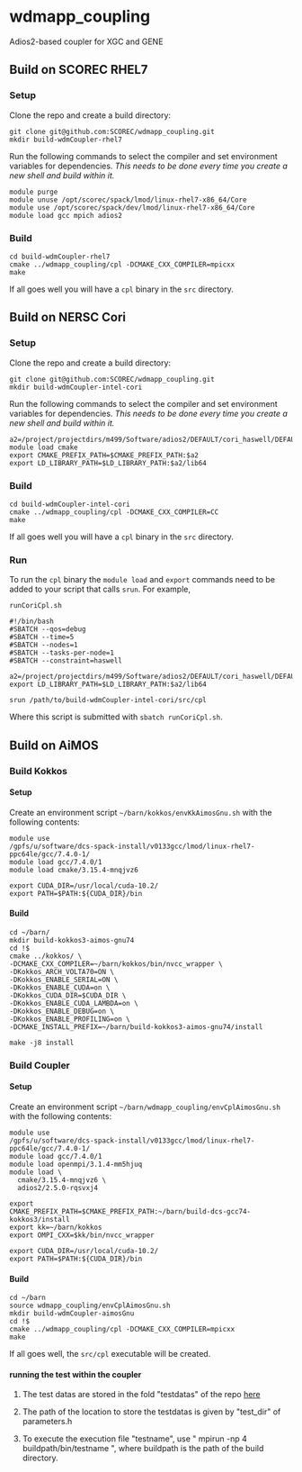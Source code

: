 # wdmapp_coupling

Adios2-based coupler for XGC and GENE

## Build on SCOREC RHEL7

### Setup

Clone the repo and create a build directory:

```
git clone git@github.com:SCOREC/wdmapp_coupling.git
mkdir build-wdmCoupler-rhel7
```

Run the following commands to select the compiler and set environment variables
for dependencies.  *This needs to be done every time you create a new shell and
build within it.*

```
module purge
module unuse /opt/scorec/spack/lmod/linux-rhel7-x86_64/Core
module use /opt/scorec/spack/dev/lmod/linux-rhel7-x86_64/Core
module load gcc mpich adios2
```

### Build

```
cd build-wdmCoupler-rhel7
cmake ../wdmapp_coupling/cpl -DCMAKE_CXX_COMPILER=mpicxx
make
```

If all goes well you will have a `cpl` binary in the `src` directory.

## Build on NERSC Cori

### Setup

Clone the repo and create a build directory:

```
git clone git@github.com:SCOREC/wdmapp_coupling.git
mkdir build-wdmCoupler-intel-cori
```

Run the following commands to select the compiler and set environment variables
for dependencies.  *This needs to be done every time you create a new shell and
build within it.*

```
a2=/project/projectdirs/m499/Software/adios2/DEFAULT/cori_haswell/DEFAULT
module load cmake
export CMAKE_PREFIX_PATH=$CMAKE_PREFIX_PATH:$a2
export LD_LIBRARY_PATH=$LD_LIBRARY_PATH:$a2/lib64
```

### Build

```
cd build-wdmCoupler-intel-cori
cmake ../wdmapp_coupling/cpl -DCMAKE_CXX_COMPILER=CC
make
```

If all goes well you will have a `cpl` binary in the `src` directory.

### Run

To run the `cpl` binary the `module load` and `export` commands need to be added
to your script that calls `srun`.  For example,

`runCoriCpl.sh`

```
#!/bin/bash
#SBATCH --qos=debug
#SBATCH --time=5
#SBATCH --nodes=1
#SBATCH --tasks-per-node=1
#SBATCH --constraint=haswell

a2=/project/projectdirs/m499/Software/adios2/DEFAULT/cori_haswell/DEFAULT
export LD_LIBRARY_PATH=$LD_LIBRARY_PATH:$a2/lib64

srun /path/to/build-wdmCoupler-intel-cori/src/cpl
```

Where this script is submitted with `sbatch runCoriCpl.sh`.

## Build on AiMOS

### Build Kokkos

#### Setup

Create an environment script `~/barn/kokkos/envKkAimosGnu.sh` with the following
contents:

```
module use
/gpfs/u/software/dcs-spack-install/v0133gcc/lmod/linux-rhel7-ppc64le/gcc/7.4.0-1/
module load gcc/7.4.0/1
module load cmake/3.15.4-mnqjvz6

export CUDA_DIR=/usr/local/cuda-10.2/
export PATH=$PATH:${CUDA_DIR}/bin
```

#### Build

```
cd ~/barn/
mkdir build-kokkos3-aimos-gnu74
cd !$
cmake ../kokkos/ \
-DCMAKE_CXX_COMPILER=~/barn/kokkos/bin/nvcc_wrapper \
-DKokkos_ARCH_VOLTA70=ON \
-DKokkos_ENABLE_SERIAL=ON \
-DKokkos_ENABLE_CUDA=on \
-DKokkos_CUDA_DIR=$CUDA_DIR \
-DKokkos_ENABLE_CUDA_LAMBDA=on \
-DKokkos_ENABLE_DEBUG=on \
-DKokkos_ENABLE_PROFILING=on \
-DCMAKE_INSTALL_PREFIX=~/barn/build-kokkos3-aimos-gnu74/install

make -j8 install
```


### Build Coupler

#### Setup

Create an environment script `~/barn/wdmapp_coupling/envCplAimosGnu.sh` with the
following contents:

```
module use
/gpfs/u/software/dcs-spack-install/v0133gcc/lmod/linux-rhel7-ppc64le/gcc/7.4.0-1/
module load gcc/7.4.0/1
module load openmpi/3.1.4-mm5hjuq
module load \
  cmake/3.15.4-mnqjvz6 \
  adios2/2.5.0-rqsvxj4

export
CMAKE_PREFIX_PATH=$CMAKE_PREFIX_PATH:~/barn/build-dcs-gcc74-kokkos3/install
export kk=~/barn/kokkos
export OMPI_CXX=$kk/bin/nvcc_wrapper

export CUDA_DIR=/usr/local/cuda-10.2/
export PATH=$PATH:${CUDA_DIR}/bin
```

#### Build

```
cd ~/barn
source wdmapp_coupling/envCplAimosGnu.sh
mkdir build-wdmCoupler-aimosGnu
cd !$
cmake ../wdmapp_coupling/cpl -DCMAKE_CXX_COMPILER=mpicxx
make
```

If all goes well, the `src/cpl` executable will be created.

#### running the test within the coupler

1. The test datas are stored in the fold "testdatas" of the repo [here](https://github.com/SCOREC/wdmapp_coupling_data.git)

2. The path of the location to store the testdatas is given by "test_dir" of parameters.h

3. To execute the execution file "testname", use " mpirun -np 4 buildpath/bin/testname ", where buildpath is the path
   of the build directory.
